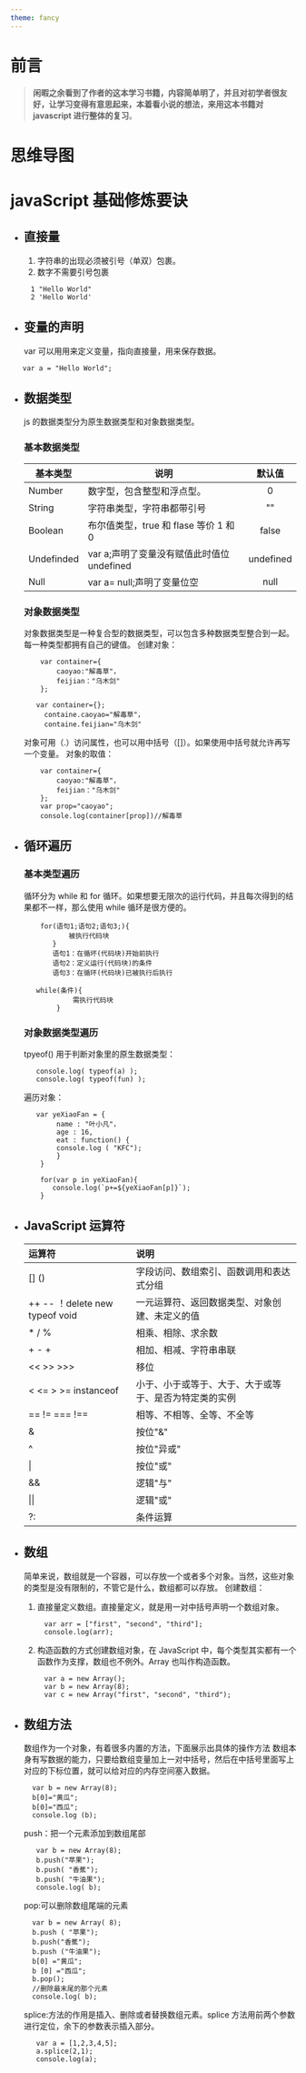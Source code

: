 ```yaml
---
theme: fancy
---
```


# 前言

> **闲暇之余看到了作者的这本学习书籍，内容简单明了，并且对初学者很友好，让学习变得有意思起来，本着看小说的想法，来用这本书籍对 javascript 进行整体的复习**。

# 思维导图

# javaScript 基础修炼要诀

- ## 直接量
  1.  字符串的出现必须被引号（单双）包裹。
  1.  数字不需要引号包裹

```
     1 "Hello World"
     2 'Hello World'
```

- ## 变量的声明
  var 可以用用来定义变量，指向直接量，用来保存数据。

```
   var a = "Hello World";
```

- ## 数据类型
  js 的数据类型分为原生数据类型和对象数据类型。
  ### 基本数据类型
  | 基本类型   | 说明                                       |  默认值   |
  | ---------- | ------------------------------------------ | :-------: |
  | Number     | 数字型，包含整型和浮点型。                 |     0     |
  | String     | 字符串类型，字符串都带引号                 |    ""     |
  | Boolean    | 布尔值类型，true 和 flase 等价 1 和 0      |   false   |
  | Undefinded | var a;声明了变量没有赋值此时值位 undefined | undefined |
  | Null       | var a= null;声明了变量位空                 |   null    |
  ### 对象数据类型
  对象数据类型是一种复合型的数据类型，可以包含多种数据类型整合到一起。每一种类型都拥有自己的键值。
  创建对象：
  ```
      var container={
          caoyao:"解毒草"，
          feijian："乌木剑"
      };
  ```
  ```
     var container={};
       containe.caoyao="解毒草"，
       containe.feijian="乌木剑"
  ```
  对象可用（.）访问属性，也可以用中括号（[]）。如果使用中括号就允许再写一个变量。
  对象的取值：
  ```
      var container={
          caoyao:"解毒草"，
          feijian："乌木剑"
      };
      var prop="caoyao";
      console.log(container[prop])//解毒草
  ```
- ## 循环遍历

  ### 基本类型遍历

  循环分为 while 和 for 循环。如果想要无限次的运行代码，并且每次得到的结果都不一样，那么使用 while 循环是很方便的。

  ```
      for(语句1;语句2;语句3;){
             被执行代码块
         }
         语句1：在循坏(代码块)开始前执行
         语句2：定义运行(代码块)的条件
         语句3：在循环(代码块)已被执行后执行
  ```

  ```
     while(条件){
              需执行代码块
          }
  ```

  ### 对象数据类型遍历

  tpyeof() 用于判断对象里的原生数据类型：

  ```
     console.log( typeof(a) );
     console.log( typeof(fun) );
  ```

  遍历对象：

  ```
     var yeXiaoFan = {
          name : "叶小凡"，
          age : 16,
          eat : function() {
          console.log ( "KFC");
          }
      }

      for(var p in yeXiaoFan){
         console.log(`p+=${yeXiaoFan[p]}`);
      }

  ```

- ## JavaScript 运算符

  | 运算符                         | 说明                                                   |
  | :----------------------------- | :----------------------------------------------------- |
  | [] ()                          | 字段访问、数组索引、函数调用和表达式分组               |
  | ++ -- ！delete new typeof void | 一元运算符、返回数据类型、对象创建、未定义的值         |
  | \* / %                         | 相乘、相除、求余数                                     |
  | + - +                          | 相加、相减、字符串串联                                 |
  | << >> >>>                      | 移位                                                   |
  | < <= > >= instanceof           | 小于、小于或等于、大于、大于或等于、是否为特定类的实例 |
  | == != === !==                  | 相等、不相等、全等、不全等                             |
  | &                              | 按位"&"                                                |
  | ^                              | 按位"异或"                                             |
  | \|                             | 按位"或"                                               |
  | &&                             | 逻辑"与"                                               |
  | \|\|                           | 逻辑"或"                                               |
  | ?:                             | 条件运算                                               |

- ## 数组
  简单来说，数组就是一个容器，可以存放一个或者多个对象。当然，这些对象的类型是没有限制的，不管它是什么，数组都可以存放。
  创建数组：
  1. 直接量定义数组。直接量定义，就是用一对中括号声明一个数组对象。
  ```
       var arr = ["first", "second", "third"];
       console.log(arr);
  ```
  2. 构造函数的方式创建数组对象，在 JavaScript 中，每个类型其实都有一个函数作为支撑，数组也不例外。Array 也叫作构造函数。
  ```
       var a = new Array();
       var b = new Array(8);
       var c = new Array("first", "second", "third");
  ```
- ## 数组方法
  数组作为一个对象，有着很多内置的方法，下面展示出具体的操作方法
  数组本身有写数据的能力，只要给数组变量加上一对中括号，然后在中括号里面写上对应的下标位置，就可以给对应的内存空间塞入数据。
  ```
    var b = new Array(8);
    b[0]="黄瓜";
    b[0]="西瓜";
    console.log (b);
  ```
  push：把一个元素添加到数组尾部
  ```
     var b = new Array(8);
     b.push("苹果");
     b.push( "香蕉");
     b.push( "牛油果");
     console.log( b);
  ```
  pop:可以删除数组尾端的元素
  ```
    var b = new Array( 8);
    b.push ( "苹果");
    b.push("香蕉");
    b.push ("牛油果");
    b[0] ="黄瓜";
    b [0] ="西瓜";
    b.pop();
    //删除最末尾的那个元素
    console.log( b);
  ```
  splice:方法的作用是插入、删除或者替换数组元素。splice 方法用前两个参数进行定位，余下的参数表示插入部分。
  ```
     var a = [1,2,3,4,5];
     a.splice(2,1);
     console.log(a);
  ```
